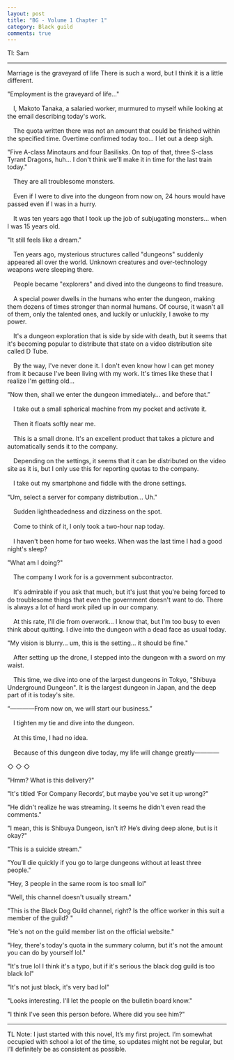 ```yaml
---
layout: post
title: "BG - Volume 1 Chapter 1"
category: Black guild
comments: true
---
```


Tl: Sam

***

Marriage is the graveyard of life
There is such a word, but I think it is a little different.

"Employment is the graveyard of life..."

　I, Makoto Tanaka, a salaried worker, murmured to myself while looking at the email describing today's work.

　The quota written there was not an amount that could be finished within the specified time. Overtime confirmed today too... I let out a deep sigh.

"Five A-class Minotaurs and four Basilisks. On top of that, three S-class Tyrant Dragons, huh... I don't think we'll make it in time for the last train today."

　They are all troublesome monsters.

　Even if I were to dive into the dungeon from now on, 24 hours would have passed even if I was in a hurry.

　It was ten years ago that I took up the job of subjugating monsters... when I was 15 years old.

"It still feels like a dream."

　Ten years ago, mysterious structures called "dungeons" suddenly appeared all over the world. Unknown creatures and over-technology weapons were sleeping there.

　People became "explorers" and dived into the dungeons to find treasure.

　A special power dwells in the humans who enter the dungeon, making them dozens of times stronger than normal humans. Of course, it wasn't all of them, only the talented ones, and luckily or unluckily, I awoke to my power.

　It's a dungeon exploration that is side by side with death, but it seems that it's becoming popular to distribute that state on a video distribution site called D Tube.

　By the way, I've never done it. I don't even know how I can get money from it because I've been living with my work. It's times like these that I realize I'm getting old...

“Now then, shall we enter the dungeon immediately… and before that.”

　I take out a small spherical machine from my pocket and activate it.

　Then it floats softly near me.

　This is a small drone. It's an excellent product that takes a picture and automatically sends it to the company.

　Depending on the settings, it seems that it can be distributed on the video site as it is, but I only use this for reporting quotas to the company.

　I take out my smartphone and fiddle with the drone settings.

"Um, select a server for company distribution... Uh."

　Sudden lightheadedness and dizziness on the spot.

　Come to think of it, I only took a two-hour nap today.

　I haven't been home for two weeks. When was the last time I had a good night's sleep?

"What am I doing?"

　The company I work for is a government subcontractor.

　It's admirable if you ask that much, but it's just that you're being forced to do troublesome things that even the government doesn't want to do. There is always a lot of hard work piled up in our company.

　At this rate, I'll die from overwork... I know that, but I'm too busy to even think about quitting. I dive into the dungeon with a dead face as usual today.

"My vision is blurry... um, this is the setting... it should be fine."

　After setting up the drone, I stepped into the dungeon with a sword on my waist.

　This time, we dive into one of the largest dungeons in Tokyo, "Shibuya Underground Dungeon". It is the largest dungeon in Japan, and the deep part of it is today's site.

“――――From now on, we will start our business.”



　I tighten my tie and dive into the dungeon.

　At this time, I had no idea.

　Because of this dungeon dive today, my life will change greatly――――



◇ ◇ ◇



"Hmm? What is this delivery?"

"It's titled ‘For Company Records’, but maybe you've set it up wrong?"

"He didn't realize he was streaming. It seems he didn't even read the comments."

"I mean, this is Shibuya Dungeon, isn't it? He’s diving deep alone, but is it okay?"

"This is a suicide stream."

"You’ll die quickly if you go to large dungeons without at least three people."

"Hey, 3 people in the same room is too small lol"

"Well, this channel doesn't usually stream."

"This is the Black Dog Guild channel, right? Is the office worker in this suit a member of the guild? "

"He's not on the guild member list on the official website."

"Hey, there's today's quota in the summary column, but it's not the amount you can do by yourself lol."

"It's true lol I think it's a typo, but if it's serious the black dog guild is too black lol"

"It's not just black, it's very bad lol"

"Looks interesting. I'll let the people on the bulletin board know."

"I think I've seen this person before. Where did you see him?"

***

TL Note: I just started with this novel, It’s my first project. I’m somewhat occupied with school a lot of the time, so updates might not be regular, but I’ll definitely be as consistent as possible.
